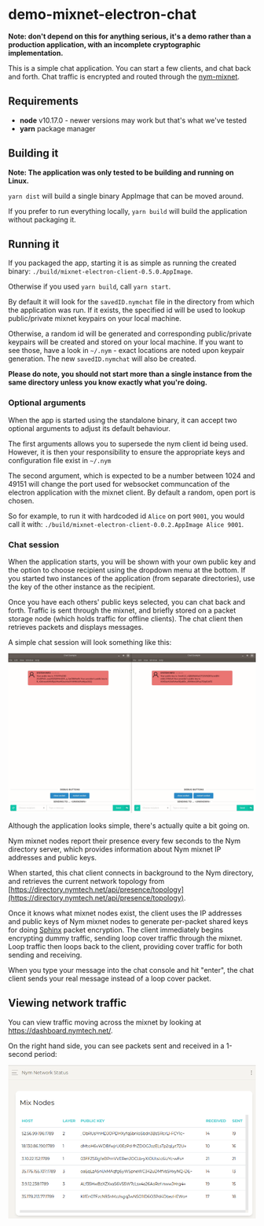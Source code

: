 # demo-mixnet-electron-chat

**Note: don't depend on this for anything serious, it's a demo rather than a production application, with an incomplete cryptographic implementation.**

This is a simple chat application. You can start a few clients, and chat back and forth. Chat traffic is encrypted and routed through the [nym-mixnet](https://github.com/nymtech/nym-mixnet).

## Requirements

* **node** v10.17.0 - newer versions may work but that's what we've tested
* **yarn** package manager

## Building it

**Note: The application was only tested to be building and running on Linux.**

`yarn dist` will build a single binary AppImage that can be moved around. 

If you prefer to run everything locally, `yarn build` will build the application without packaging it.

## Running it

If you packaged the app, starting it is as simple as running the created binary: `./build/mixnet-electron-client-0.5.0.AppImage`.

Otherwise if you used `yarn build`, call `yarn start`.

By default it will look for the `savedID.nymchat` file in the directory from which the application was run. If it exists, the specified id will be used to lookup public/private mixnet keypairs on your local machine.

Otherwise, a random id will be generated and corresponding public/private keypairs will be created and stored on your local machine. If you want to see those, have a look in `~/.nym` - exact locations are noted upon keypair generation. The new `savedID.nymchat` will also be created.

**Please do note, you should not start more than a single instance from the same directory unless you know exactly what you're doing.**

### Optional arguments

When the app is started using the standalone binary, it can accept two optional arguments to adjust its default behaviour.

The first arguments allows you to supersede the nym client id being used. However, it is then your responsibility to ensure the appropriate keys and configuration file exist in `~/.nym`

The second argument, which is expected to be a number between 1024 and 49151 will change the port used for websocket communcation of the electron application with the mixnet client. By default a random, open port is chosen.

So for example, to run it with hardcoded id `Alice` on port `9001`, you would call it with: `./build/mixnet-electron-client-0.0.2.AppImage Alice 9001`.

### Chat session

When the application starts, you will be shown with your own public key and the option to choose recipient using the dropdown menu at the bottom. If you started two instances of the application (from separate directories), use the key of the other instance as the recipient.

Once you have each others' public keys selected, you can chat back and forth. Traffic is sent through the mixnet, and briefly stored on a packet storage node (which holds traffic for offline clients). The chat client then retrieves packets and displays messages.

A simple chat session will look something like this:

![conversation](assets/conversation.gif)

Although the application looks simple, there's actually quite a bit going on.

Nym mixnet nodes report their presence every few seconds to the Nym directory server, which provides information about Nym mixnet IP addresses and public keys.

When started, this chat client connects in background to the Nym directory, and retrieves the current network topology from [https://directory.nymtech.net/api/presence/topology](https://directory.nymtech.net/api/presence/topology).

Once it knows what mixnet nodes exist, the client uses the IP addresses and public keys of Nym mixnet nodes to generate per-packet shared keys for doing [Sphinx](https://cypherpunks.ca/~iang/pubs/Sphinx_Oakland09.pdf) packet encryption. The client immediately begins encrypting dummy traffic, sending loop cover traffic through the mixnet. Loop traffic then loops back to the client, providing cover traffic for both sending and receiving.

When you type your message into the chat console and hit "enter", the chat client sends your real message instead of a loop cover packet.

## Viewing network traffic

You can view traffic moving across the mixnet by looking at https://dashboard.nymtech.net/.

On the right hand side, you can see packets sent and received in a 1-second period:

![dashboard](assets/dashboard.gif)
